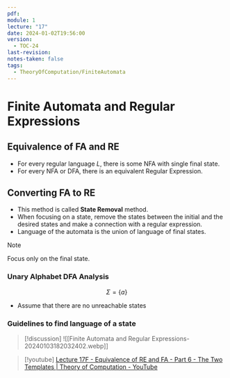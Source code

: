 ```yaml
---
pdf: 
module: 1
lecture: "17"
date: 2024-01-02T19:56:00
version:
  - TOC-24
last-revision: 
notes-taken: false
tags:
  - TheoryOfComputation/FiniteAutomata
---
```

# Finite Automata and Regular Expressions
## Equivalence of FA and RE
- For every regular language $L$, there is some NFA with single final state.
- For every NFA or DFA, there is an equivalent Regular Expression.

## Converting FA to RE
- This method is called **State Removal** method.
- When focusing on a state, remove the states between the initial and the desired states and make a connection with a regular expression.
- Language of the automata is the union of language of final states.

> [!NOTE] 
> Focus only on the final state.

### Unary Alphabet DFA Analysis
$$
\Sigma = \{ a \}
$$
- Assume that there are no unreachable states

### Guidelines to find language of a state



> [!discussion] 
> ![[Finite Automata and Regular Expressions-20240103182032402.webp]]



> [!youtube] 
> [Lecture 17F - Equivalence of RE and FA - Part 6 - The Two Templates | Theory of Computation - YouTube](https://www.youtube.com/watch?v=YcLL5t4SJHY)
